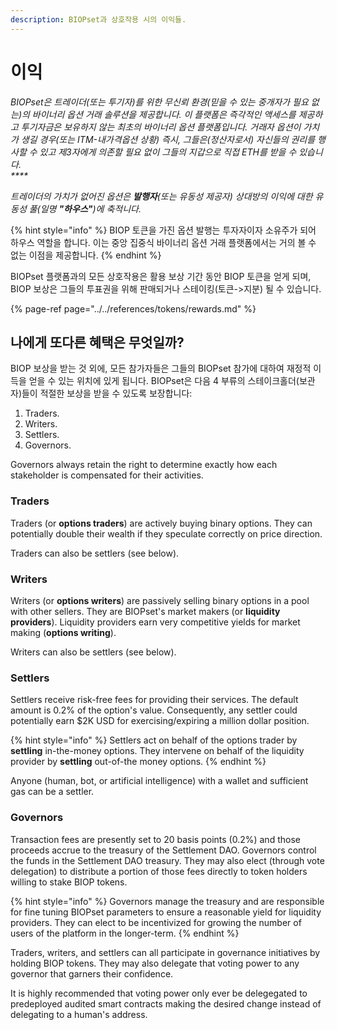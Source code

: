 ```yaml
---
description: BIOPset과 상호작용 시의 이익들.
---
```


# 이익

_BIOPset은 트레이더\(또는 투기자\)를 위한 무신뢰 환경\(믿을 수 있는 중개자가 필요 없는\)의 바이너리 옵션 거래 솔루션을 제공합니다. 이 플랫폼은 즉각적인 액세스를 제공하고 투기자금은 보유하지 않는 최초의 바이너리 옵션 플랫폼입니다. 거래자 옵션이 가치가  생길 경우\(또는 ITM-내가격옵션 상황\) 즉시, 그들은\(정산자로서\) 자신들의 권리를 행사할 수 있고 제3자에게 의존할 필요 없이 그들의 지갑으로 직접 ETH를 받을 수 있습니다.  
****_

_트레이더의 가치가 없어진 옵션은 **발행자**\(또는 유동성 제공자\) 상대방의 이익에 대한 유동성 풀\(일명 **"하우스"**\)에 축적니다._

{% hint style="info" %}
BIOP 토큰을 가진 옵션 발행는 투자자이자 소유주가 되어 하우스 역할을 합니다. 이는 중앙 집중식 바이너리 옵션 거래 플랫폼에서는 거의 볼 수 없는 이점을 제공합니다.
{% endhint %}

BIOPset 플랫폼과의 모든 상호작용은 활용 보상 기간 동안 BIOP 토큰을 얻게 되며, BIOP 보상은 그들의 투표권을 위해 판매되거나 스테이킹\(토큰-&gt;지분\) 될 수 있습니다.

{% page-ref page="../../references/tokens/rewards.md" %}

## 나에게 또다른 혜택은 무엇일까?

BIOP 보상을 받는 것 외에, 모든 참가자들은 그들의 BIOPset 참가에 대하여 재정적 이득을 얻을 수 있는 위치에 있게 됩니다. BIOPset은 다음 4 부류의 스테이크홀더\(보관자\)들이 적절한 보상을 받을 수 있도록 보장합니다:

1. Traders.
2. Writers.
3. Settlers.
4. Governors.

Governors always retain the right to determine exactly how each stakeholder is compensated for their activities.

### Traders

Traders \(or **options traders**\) are actively buying binary options. They can potentially double their wealth if they speculate correctly on price direction.

Traders can also be settlers \(see below\).

### Writers

Writers \(or **options writers**\) are passively selling binary options in a pool with other sellers. They are BIOPset's market makers \(or **liquidity providers**\). Liquidity providers earn very competitive yields for market making \(**options writing**\).

Writers can also be settlers \(see below\).

### Settlers

Settlers receive risk-free fees for providing their services. The default amount is 0.2% of the option's value. Consequently, any settler could potentially earn $2K USD for exercising/expiring a million dollar position.

{% hint style="info" %}
Settlers act on behalf of the options trader by **settling** in-the-money options. They intervene on behalf of the liquidity provider by **settling** out-of-the money options.
{% endhint %}

Anyone \(human, bot, or artificial intelligence\) with a wallet and sufficient gas can be a settler.

### Governors

Transaction fees are presently set to 20 basis points \(0.2%\) and those proceeds accrue to the treasury of the Settlement DAO. Governors control the funds in the Settlement DAO treasury. They may also elect \(through vote delegation\) to distribute a portion of those fees directly to token holders willing to stake BIOP tokens.

{% hint style="info" %}
Governors manage the treasury and are responsible for fine tuning BIOPset parameters to ensure a reasonable yield for liquidity providers. They can elect to be incentivized for growing the number of users of the platform in the longer-term.
{% endhint %}

Traders, writers, and settlers can all participate in governance initiatives by holding BIOP tokens. They may also delegate that voting power to any governor that garners their confidence.

It is highly recommended that voting power only ever be delegegated to predeployed audited smart contracts making the desired change instead of delegating to a human's address.

